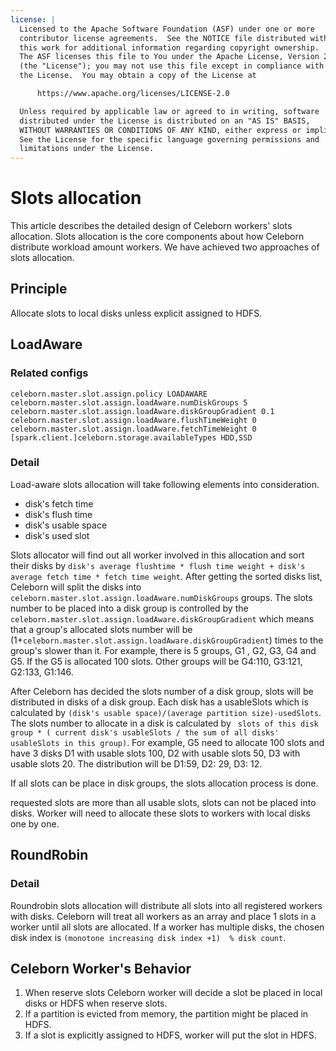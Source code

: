 ```yaml
---
license: |
  Licensed to the Apache Software Foundation (ASF) under one or more
  contributor license agreements.  See the NOTICE file distributed with
  this work for additional information regarding copyright ownership.
  The ASF licenses this file to You under the Apache License, Version 2.0
  (the "License"); you may not use this file except in compliance with
  the License.  You may obtain a copy of the License at

      https://www.apache.org/licenses/LICENSE-2.0

  Unless required by applicable law or agreed to in writing, software
  distributed under the License is distributed on an "AS IS" BASIS,
  WITHOUT WARRANTIES OR CONDITIONS OF ANY KIND, either express or implied.
  See the License for the specific language governing permissions and
  limitations under the License.
---
```


# Slots allocation

This article describes the detailed design of Celeborn workers' slots allocation.
Slots allocation is the core components about how Celeborn distribute workload amount workers.
We have achieved two approaches of slots allocation.

## Principle
Allocate slots to local disks unless explicit assigned to HDFS.

## LoadAware
### Related configs
```properties
celeborn.master.slot.assign.policy LOADAWARE
celeborn.master.slot.assign.loadAware.numDiskGroups 5
celeborn.master.slot.assign.loadAware.diskGroupGradient 0.1
celeborn.master.slot.assign.loadAware.flushTimeWeight 0
celeborn.master.slot.assign.loadAware.fetchTimeWeight 0
[spark.client.]celeborn.storage.availableTypes HDD,SSD
```
### Detail
Load-aware slots allocation will take following elements into consideration.

- disk's fetch time 
- disk's flush time 
- disk's usable space
- disk's used slot 

Slots allocator will find out all worker involved in this allocation and sort their disks by 
`disk's average flushtime * flush time weight + disk's average fetch time * fetch time weight`.
After getting the sorted disks list, Celeborn will split the disks into
`celeborn.master.slot.assign.loadAware.numDiskGroups` groups. The slots number to be placed into a disk group 
is controlled by the `celeborn.master.slot.assign.loadAware.diskGroupGradient` which means that a group's 
allocated slots number will be (1+`celeborn.master.slot.assign.loadAware.diskGroupGradient`) 
times to the group's slower than it.
For example, there is 5 groups, G1 , G2, G3, G4 and G5. If the G5 is allocated 100 slots.
Other groups will be G4:110, G3:121, G2:133, G1:146.

After Celeborn has decided the slots number of a disk group, slots will be distributed in disks of a disk group.
Each disk has a usableSlots which is calculated by `(disk's usable space)/(average partition size)-usedSlots`. 
The slots number to allocate in a disk is calculated by ` slots of this disk group * ( current disk's usableSlots / the sum of all disks' usableSlots in this group)`.
For example, G5 need to allocate 100 slots and have 3 disks D1 with usable slots 100, D2 with usable slots 50, D3 with usable slots 20.
The distribution will be D1:59, D2: 29, D3: 12.

If all slots can be place in disk groups, the slots allocation process is done. 

requested slots are more than all usable slots, slots can not be placed into disks.
Worker will need to allocate these slots to workers with local disks one by one.

## RoundRobin
### Detail
Roundrobin slots allocation will distribute all slots into all registered workers with disks. Celeborn will treat 
all workers as an array and place 1 slots in a worker until all slots are allocated. 
If a worker has multiple disks, the chosen disk index is `(monotone increasing disk index +1)  % disk count`.  

## Celeborn Worker's Behavior
1. When reserve slots Celeborn worker will decide a slot be placed in local disks or HDFS when reserve slots.
2. If a partition is evicted from memory, the partition might be placed in HDFS.
3. If a slot is explicitly assigned to HDFS, worker will put the slot in HDFS. 